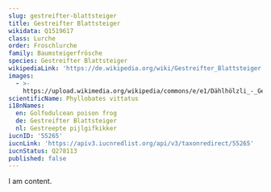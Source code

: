 ```yaml
---
slug: gestreifter-blattsteiger
title: Gestreifter Blattsteiger
wikidata: Q1519617
class: Lurche
order: Froschlurche
family: Baumsteigerfrösche
species: Gestreifter Blattsteiger
wikipediaLink: 'https://de.wikipedia.org/wiki/Gestreifter_Blattsteiger'
images:
  - >-
    https://upload.wikimedia.org/wikipedia/commons/e/e1/Dählhölzli_-_Gestreifter_Blattsteiger_1.jpg
scientificName: Phyllobates vittatus
i18nNames:
  en: Golfodulcean poison frog
  de: Gestreifter Blattsteiger
  nl: Gestreepte pijlgifkikker
iucnID: '55265'
iucnLink: 'https://apiv3.iucnredlist.org/api/v3/taxonredirect/55265'
iucnStatus: Q278113
published: false
---
```


I am content.
